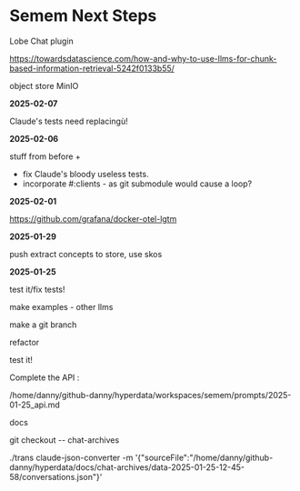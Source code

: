 # Semem Next Steps

Lobe Chat plugin

https://towardsdatascience.com/how-and-why-to-use-llms-for-chunk-based-information-retrieval-5242f0133b55/

object store MinIO


**2025-02-07**

Claude's tests need replacingù!

**2025-02-06**

stuff from before +

* fix Claude's bloody useless tests.
* incorporate #:clients - as git submodule would cause a loop?

**2025-02-01**

https://github.com/grafana/docker-otel-lgtm

**2025-01-29**

push extract concepts to store, use skos

**2025-01-25**

test it/fix tests!

make examples - other llms

make a git branch

refactor

test it!

Complete the API :

/home/danny/github-danny/hyperdata/workspaces/semem/prompts/2025-01-25_api.md

docs

git checkout -- chat-archives

./trans claude-json-converter -m '{"sourceFile":"/home/danny/github-danny/hyperdata/docs/chat-archives/data-2025-01-25-12-45-58/conversations.json"}'
